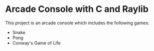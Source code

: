 # Arcade Console with C and Raylib

This project is an arcade console which includes the following games: 

- Snake
- Pong
- Conway's Game of Life

